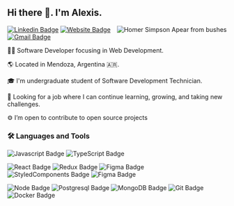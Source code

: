 ## Hi there 👋. I'm Alexis.

<img align="right" alt="Homer Simpson Apear from bushes" src="https://i.giphy.com/media/v1.Y2lkPTc5MGI3NjExZjNjankyeG0yeWxvbTFzNjdyeng4bWJ3YjczYm9raWlvejY2cWo0YiZlcD12MV9pbnRlcm5hbF9naWZfYnlfaWQmY3Q9Zw/69jHgu2mpyYUBDxIU6/giphy.gif" />

[![Linkedin Badge](https://img.shields.io/badge/-Alexis_Checura-blue?style=flat-square&logo=Linkedin&logoColor=white&link=https://www.linkedin.com/in/alexis-checura/)](https://www.linkedin.com/in/alexis-checura/)
[![Website Badge](https://img.shields.io/badge/-alexischecura.ar-47CCCC?style=flat-square&logo=Google-Chrome&logoColor=white&link=https://alexischecura.ar)](https://alexischecura.ar)
[![Gmail Badge](https://img.shields.io/badge/-alexischecura@gmail.com-c14438?style=flat-square&logo=Gmail&logoColor=white&link=mailto:alexischecura@gmail.com)](mailto:alexischecura@gmail.com)

👨‍💻 Software Developer focusing in Web Development.

🌎 Located in Mendoza, Argentina 🇦🇷. 

🎓 I'm undergraduate student of Software Development Technician. 

💼 Looking for a job where I can continue learning, growing, and taking new challenges.

⚙️ I’m open to contribute to open source projects


### 🛠️ Languages and Tools


![Javascript Badge](https://img.shields.io/badge/-JavaScript-F7DF1E?style=for-the-badge&logo=javascript&logoColor=000)
![TypeScript Badge](https://img.shields.io/badge/-TypeScript-3178C6?style=for-the-badge&logo=typescript&logoColor=white)

![React Badge](https://img.shields.io/badge/-react-61DAFB?style=for-the-badge&logo=react&logoColor=000)
![Redux Badge](https://img.shields.io/badge/-redux-764ABC?style=for-the-badge&logo=redux&logoColor=000)
![Figma Badge](https://img.shields.io/badge/-tailwindcss-06B6D4?style=for-the-badge&logo=tailwindcss&logoColor=white)
![StyledComponents Badge](https://img.shields.io/badge/-styled_components-DB7093?style=for-the-badge&logo=styledcomponents&logoColor=white)
![Figma Badge](https://img.shields.io/badge/-figma-F24E1E?style=for-the-badge&logo=figma&logoColor=white)

![Node Badge](https://img.shields.io/badge/-node.js-5FA04E?style=for-the-badge&logo=node.js&logoColor=white)
![Postgresql Badge](https://img.shields.io/badge/-postgresql-4169E1?style=for-the-badge&logo=postgresql&logoColor=white)
![MongoDB Badge](https://img.shields.io/badge/-mongodb-47A248?style=for-the-badge&logo=mongodb&logoColor=white)
![Git Badge](https://img.shields.io/badge/-git-F05032?style=for-the-badge&logo=git&logoColor=white)
![Docker Badge](https://img.shields.io/badge/-docker-2496ED?style=for-the-badge&logo=docker&logoColor=white)

